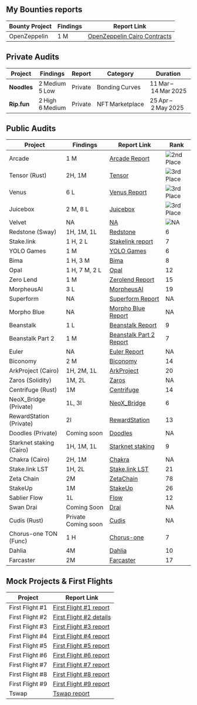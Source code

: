
## My Bounties reports


| **Bounty Project** | **Findings**        | **Report Link**                                                                                                                                         
|-------------------|-------------------|---------------------------------------------------------------------------------------------------------------------------------------------------------|
| OpenZeppelin      | 1 M     | [OpenZeppelin Cairo Contracts](https://github.com/OpenZeppelin/cairo-contracts/security/advisories/GHSA-w2px-25pm-2cf9)                                            

## Private Audits

| Project     | Findings           | Report  | Category        | Duration             | Location |
| ----------- | ------------------ | ------- | --------------- | -------------------- | -------- |
| **Noodles** | 2 Medium<br>5 Low  | Private | Bonding Curves  | 11 Mar – 14 Mar 2025 | Pashov   |
| **Rip.fun** | 2 High<br>6 Medium | Private | NFT Marketplace | 25 Apr – 2 May 2025  | Pashov   |


## Public Audits

| Project | Findings | Report Link | Rank |
|---------|----------|-------------|------|
| Arcade | 1 M | [Arcade Report](https://github.com/iftikharuddin/audit-reports/blob/master/cantina-audits/Arcade/arcade.md) | ![2nd Place](https://img.shields.io/badge/Rank-2-yellow) |
| Tensor (Rust) | 2H, 1M | [Tensor](https://cantina.xyz/competitions/21787352-de2c-4a77-af09-cc0a250d1f04/leaderboard) | ![3rd Place](https://img.shields.io/badge/Rank-3-orange) |
| Venus | 6 L | [Venus Report](https://github.com/iftikharuddin/audit-reports/blob/master/cantina-audits/Venus/venus.md) | ![3rd Place](https://img.shields.io/badge/Rank-3-orange) |
| Juicebox | 2 M, 8 L | [Juicebox](https://cantina.xyz/competitions/8d7bdfb9-cf19-4294-95d0-763af5d425b4/leaderboard) | ![3rd Place](https://img.shields.io/badge/Rank-3-orange) |
| Velvet | NA | [NA](https://cantina.xyz/competitions/8d7bdfb9-cf19-4294-95d0-763af5d425b4/leaderboard) | ![NA](https://img.shields.io/badge/Rank-3-orange) |
| Redstone (Sway) | 1H, 1M, 1L | [Redstone](#) | 6 |
| Stake.link | 1 H, 2 L | [Stakelink report](https://github.com/iftikharuddin/audit-reports/blob/master/code-hawk-audits/stake.link/Iftikhar-stake.link.md) | 7 |
| YOLO Games | 1 M | [YOLO Games](https://github.com/iftikharuddin/audit-reports/blob/master/cantina-audits/YOLO%20Games/readme.md) | 6 |
| Bima | 1 H, 3 M | [Bima](https://cantina.xyz/competitions/44d68da7-3cf4-4cec-a3f8-f0917062dac6/leaderboard) | 8 |
| Opal | 1 H, 7 M, 2 L | [Opal](https://github.com/iftikharuddin/audit-reports/tree/master/cantina-audits/opaldefi.xyz) | 12 |
| Zero Lend | 1 M | [Zerolend Report](https://github.com/iftikharuddin/audit-reports/tree/master/cantina-audits/ZeroLend) | 15 |
| MorpheusAI | 3 L | [MorpheusAI](https://github.com/iftikharuddin/audit-reports/blob/master/code-hawk-audits/MorpheusAI/Iftikhar-MorpheusAI.md) | 19 |
| Superform | NA | [Superform Report](https://github.com/iftikharuddin/audit-reports/tree/master/cantina-audits/superform) | NA |
| Morpho Blue | NA | [Morpho Blue Report](https://github.com/iftikharuddin/audit-reports/tree/master/cantina-audits/morpho-blue) | NA |
| Beanstalk | 1 L | [Beanstalk Report](https://github.com/iftikharuddin/audit-reports/blob/master/code-hawk-audits/Beanstalk/Iftikhar-Beanstalk-Part-1.md) | 9 |
| Beanstalk Part 2 | 1 M | [Beanstalk Part 2 Report](https://github.com/iftikharuddin/audit-reports/blob/master/code-hawk-audits/Beanstalk%20-%20Beanstalk%20Part%202/Beanstalk-Part-2.md) | 7 |
| Euler | NA | [Euler Report](#) | NA |
| Biconomy | 2 M | [Biconomy](https://github.com/iftikharuddin/audit-reports/blob/master/code-hawk-audits/Biconomy%3A%20Nexus/Iftikhar-Biconomy_-Nexus.md) | 14 |
| ArkProject (Cairo) | 1H, 2M, 1L | [ArkProject](https://github.com/iftikharuddin/audit-reports/blob/master/code-hawk-audits/ArkProject/Iftikhar-ArkProject_-NFT-Bridge.md) | 20 |
| Zaros (Solidity) | 1M, 2L | [Zaros](https://github.com/iftikharuddin/audit-reports/blob/master/code-hawk-audits/Zaros/Iftikhar-Zaros-Part-1.md) | NA |
| Centrifuge (Rust) | 1M | [Centrifuge](https://cantina.xyz/competitions/a0a58a8b-247e-4203-b3cb-476ded9d5515/leaderboard) | 14 |
| NeoX_Bridge (Private) | 1L, 3I | [NeoX_Bridge](#) | 6 |
| RewardStation (Private) | 2I | [RewardStation](#) | 13 |
| Doodles (Private) | Coming soon | [Doodles](#) | NA |
| Starknet staking (Cairo) | 1H, 1M, 1L | [Starknet staking](https://github.com/iftikharuddin/audit-reports/blob/master/code-hawk-audits/Starknet-Staking/Iftikhar-Staking.md) | 9 |
| Chakra (Cairo) | 2H, 1M | [Chakra](#) | NA |
| Stake.link LST | 1H, 2L | [Stake.link LST](https://github.com/iftikharuddin/audit-reports/blob/master/code-hawk-audits/Liquid-Staking/Iftikhar-Liquid-Staking.md) | 21 |
| Zeta Chain | 2M | [ZetaChain](https://cantina.xyz/competitions/80a33cf0-ad69-4163-a269-d27756aacb5e/leaderboard) | 78 |
| StakeUp | 1M | [StakeUp](https://cantina.xyz/competitions/61087007-c7e9-4c4e-9d90-4e118933fecf/leaderboard) | 26 |
| Sablier Flow | 1L | [Flow](https://github.com/iftikharuddin/audit-reports/blob/master/code-hawk-audits/Flow/Iftikhar-Flow.md) | 12 |
| Swan Drai | Coming Soon | [Drai](#) | NA |
| Cudis (Rust) | Private Coming soon | [Cudis](#) | NA |
| Chorus-one TON (Func) | 1 H | [Chorus-one](https://cantina.xyz/competitions/e9e9b3e0-f213-45e4-8d05-d72bf0c8787a/leaderboard) | 7 |
| Dahlia | 4M | [Dahlia](https://cantina.xyz/competitions/691ce303-f137-437a-bf34-aef87dfe983b/leaderboard) | 10 |
| Farcaster | 2M | [Farcaster](https://cantina.xyz/competitions/f9326d2b-bb99-45a9-88c5-94c54aa1823a/leaderboard) | 17 |

## Mock Projects & First Flights

| Project | Report Link |
|---------|-------------|
| First Flight #1 | [First Flight #1 report](https://github.com/iftikharuddin/audit-reports/blob/master/codehawk-first-flights/Iftikhar-First-Flight-%231_-PasswordStore.md) |
| First Flight #2 | [First Flight #2 details](https://github.com/iftikharuddin/audit-reports/blob/master/codehawk-first-flights/Iftikhar-First-Flight-%232_-Puppy-Raffle.md) |
| First Flight #3 | [First Flight #3 report](https://github.com/iftikharuddin/audit-reports/blob/master/codehawk-first-flights/Iftikhar-First-Flight-%233_-Thunder-Loan.md) |
| First Flight #4 | [First Flight #4 report](https://github.com/iftikharuddin/audit-reports/blob/master/codehawk-first-flights/Iftikhar-First-Flight-%234_-Boss-Bridge.md) |
| First Flight #5 | [First Flight #5 report](https://github.com/iftikharuddin/audit-reports/blob/master/codehawk-first-flights/Iftikhar-First-Flight-%235_-Santa's-List.md) |
| First Flight #6 | [First Flight #6 report](https://github.com/iftikharuddin/audit-reports/blob/8609c0d337bcb7ba9959533680d1b4937164248b/codehawk-first-flights/Iftikhar-First-Flight-%236_-Voting-Booth.md) |
| First Flight #7 | [First Flight #7 report](https://github.com/iftikharuddin/audit-reports/blob/master/codehawk-first-flights/Iftikhar-First-Flight-%237_-Horse-Store.md) |
| First Flight #8 | [First Flight #8 report](https://github.com/iftikharuddin/audit-reports/blob/master/codehawk-first-flights/Iftikhar-First-Flight-%238_-Math-Master.md) |
| First Flight #9 | [First Flight #9 report](https://github.com/iftikharuddin/audit-reports/blob/master/codehawk-first-flights/Iftikhar-First-Flight-%239_-Soulmate.md) |
| Tswap | [Tswap report](https://github.com/iftikharuddin/audit-reports/blob/master/code-hawk-audits/security-course/5-t-swap-audit.md) |